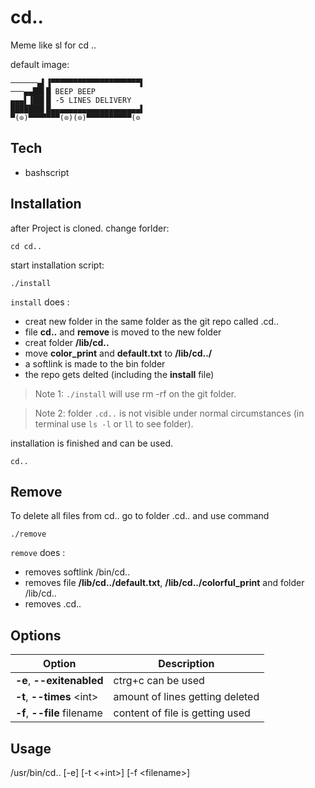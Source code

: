 # cd..

Meme like sl for cd ..

default image:

```
──────▄▌▐▀▀▀▀▀▀▀▀▀▀▀▀▀▀▀▀▀▀▀▀▌
───▄▄██▌█ BEEP BEEP
▄▄▄▌▐██▌█ -5 LINES DELIVERY
███████▌█▄▄▄▄▄▄▄▄▄▄▄▄▄▄▄▄▄▄▄▄▌
▀(⊙)▀▀▀▀▀▀▀(⊙)(⊙)▀▀▀▀▀▀▀▀▀▀(⊙
```


## Tech

- bashscript

## Installation

after Project is cloned.
change forlder:

```shell
cd cd..
```

start installation script:

```shell
./install
```

`install` does :

- creat new folder in the same folder as the git repo called .cd..
- file **cd..** and **remove** is moved to the new folder
- creat folder **/lib/cd..**
- move **color_print** and **default.txt** to **/lib/cd../**
- a softlink is made to the bin folder
- the repo gets delted (including the **install** file)

> Note 1: `./install` will use rm -rf on the git folder.

> Note  2: folder `.cd..` is not visible under normal circumstances (in terminal use `ls -l` or `ll` to see folder).

installation is finished and can be used.

```shell
cd..
```

## Remove

To delete all files from cd.. go to folder .cd.. and use command

```shell
./remove
```

`remove` does :

- removes softlink /bin/cd..
- removes file **/lib/cd../default.txt**, **/lib/cd../colorful_print** and folder /lib/cd..
- removes .cd..

## Options

| Option      | Description |
| ----------- | ----------- |
|**-e**, **--exitenabled** | ctrg+c can be used |
|**-t**, **--times** \<int> | amount of lines getting deleted |
|**-f**, **--file** filename | content of file is getting used |

<!--|**-m**, **--message** \<message> | write message bevor File |-->
## Usage

<!--/usr/bin/cd.. [-e] [-m \<message>] [-t <+int>] [-f \<filename>] -->
/usr/bin/cd.. [-e] [-t <+int>] [-f \<filename>]
